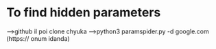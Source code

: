 # To find hidden parameters
-->github il poi clone chyuka
-->python3 paramspider.py -d google.com (https:// onum idanda)